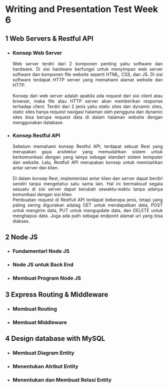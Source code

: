 # Writing and Presentation Test Week 6
## 1 Web Servers & Restful API
- ### Konsep Web Server
  <div align="justify">Web server terdiri dari 2 komponen penting yaitu software dan hardware. Di sisi hardware berfungsi untuk menyimpan web server software dan komponen file website seperti HTML, CSS, dan JS. Di sisi software terdapat HTTP server yang memahami alamat website dan HTTP.</div> <br/>
  <div align="justify">Konsep dari web server adalah apabila ada request dari sisi client atau browser, maka file atau HTTP server akan memberikan response terhadap client. Terdiri dari 2 jenis yaitu static sites dan dynamic sites, static sites hanya request navigasi halaman oleh pengguna dan dynamic sites bisa berupa request data di dalam halaman website dengan menggunakan database.</div>
- ### Konsep Restful API
  <div align="justify">Sebelum memahami konsep Restful API, terdapat sebuat Rest yang merupakan gaya arsitektur yang memudahkan sistem untuk berkomunikasi dengan yang lainya sebagai standart sistem komputer dan website. Lalu, Restfull API merupakan konsep untuk memisahkan antar server dan klien. </div> <br/>
  <div align="justify">Di dalam konsep Rest, implementasi antar klien dan server dapat berdiri sendiri tanpa mengetahui satu sama lain. Hal ini bermaksud segala sesuatu di sisi server dapat berubah sewaktu-waktu tanpa adanya komunikasi dengan sisi klien. </div>
  <div align="justify">Pembuatan request di Restfull API terdapat beberapa jenis, tetapi yang paling sering digunakan adalag GET untuk mendapatkan data, POST untuk mengirim data, PUT untuk mengupdate data, dan DELETE untuk menghapus data. Juga ada path sebagai endpoint alamat url yang bisa diakses.</div>

## 2 Node JS
- ### Fundamentarl Node JS
- ### Node JS untuk Back End
- ### Membuat Program Node JS

## 3 Express Routing & Middleware
- ### Membuat Routing
- ### Membuat Middleware

## 4 Design database with MySQL
- ### Membuat Diagram Entity
- ### Menentukan Atribut Entity
- ### Menentukan dan Membuat Relasi Entity
